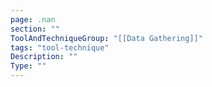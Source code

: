 ```yaml
---
page: .nan
section: ""
ToolAndTechniqueGroup: "[[Data Gathering]]"
tags: "tool-technique"
Description: ""
Type: ""
---
```


